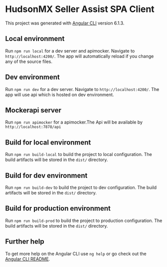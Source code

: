 # HudsonMX Seller Assist SPA Client

This project was generated with [Angular CLI](https://github.com/angular/angular-cli) version 6.1.3.

## Local environment

Run `npm run local` for a dev server and apimocker. Navigate to `http://localhost:4200/`. The app will automatically reload if you change any of the source files.

## Dev environment

Run `npm run dev` for a dev server. Navigate to `http://localhost:4200/`. The app will use api which is hosted on dev environment.

## Mockerapi server

Run `npm run apimocker` for a apimocker.The Api will be available by `http://localhost:7878/api` 

## Build for local environment

Run `npm run build-local` to build the project to local configuration. The build artifacts will be stored in the `dist/` directory.

## Build for dev environment

Run `npm run build-dev` to build the project to dev configuration. The build artifacts will be stored in the `dist/` directory.

## Build for production environment

Run `npm run build-prod` to build the project to production configuration. The build artifacts will be stored in the `dist/` directory.

## Further help

To get more help on the Angular CLI use `ng help` or go check out the [Angular CLI README](https://github.com/angular/angular-cli/blob/master/README.md).
